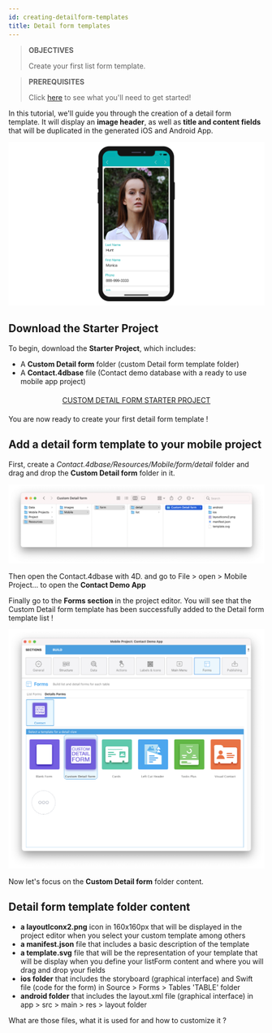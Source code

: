 ```yaml
---
id: creating-detailform-templates
title: Detail form templates
---
```


> **OBJECTIVES**
>
> Create your first list form template.

> **PREREQUISITES**
>
> Click [here](prerequisites.html) to see what you'll need to get started!

In this tutorial, we'll guide you through the creation of a detail form template. It will display an **image header**, as well as **title and content fields** that will be duplicated in the generated iOS and Android App.

![Custom template final result](assets/en/custom-detailform/custom-template-final-result.png)

## Download the Starter Project

To begin, download the **Starter Project**, which includes:

* A **Custom Detail form** folder (custom Detail form template folder)
* A **Contact.4dbase** file (Contact demo database with a ready to use mobile app project)

<div markdown="1" style="text-align: center; margin-top: 20px; margin-bottom: 20px">
<a class="button"
href="https://github.com/4d-go-mobile/tutorial-CustomDetailFormStarter/releases/latest/download/tutorial-CustomDetailFormStarter.zip">CUSTOM DETAIL FORM STARTER PROJECT</a>
</div>

You are now ready to create your first detail form template !

## Add a detail form template to your mobile project

First, create a *Contact.4dbase/Resources/Mobile/form/detail* folder and drag and drop the **Custom Detail form** folder in it.

![Mobile folder custom template](assets/en/custom-detailform/mobile-folder-custom-template.png)

Then open the Contact.4dbase with 4D. and go to File > open > Mobile Project... to open the **Contact Demo App** 

Finally go to the **Forms section** in the project editor. You will see that the Custom Detail form template has been successfully added to the Detail form template list !

![Forms section](assets/en/custom-detailform/custom-detailform-template.png)

Now let's focus on the **Custom Detail form** folder content.

## Detail form template folder content

* **a layoutIconx2.png** icon in 160x160px that will be displayed in the project editor when you select your custom template among others
* **a manifest.json** file that includes a basic description of the template
* **a template.svg** file that will be the representation of your template that will be display when you define your listForm content and where you will drag and drop your fields
* **ios folder** that includes the storyboard (graphical interface) and Swift file (code for the form) in Source > Forms > Tables 'TABLE' folder
* **android folder** that includes the layout.xml file (graphical interface) in app > src > main > res > layout folder

What are those files, what it is used for and how to customize it ?